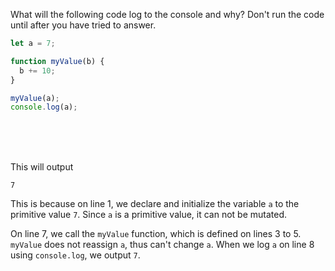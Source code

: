 What will the following code log to the console and why? Don't run the code until after you have tried to answer.

```js
let a = 7;

function myValue(b) {
  b += 10;
}

myValue(a);
console.log(a);
```

<br>
<br>
<br>

This will output

```
7
```

This is because on line 1, we declare and initialize the variable `a` to the primitive value `7`. Since `a` is a primitive value, it can not be mutated.

On line 7, we call the `myValue` function, which is defined on lines 3 to 5. `myValue` does not reassign `a`, thus can't change `a`. When we log `a` on line 8 using `console.log`, we output `7`.
